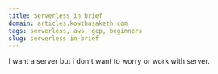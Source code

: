 ```yaml
---
title: Serverless in brief
domain: articles.kowthasaketh.com
tags: serverless, aws, gcp, beginners 
slug: serverless-in-brief
---
```

I want a server but i don't want to worry or work with server.
